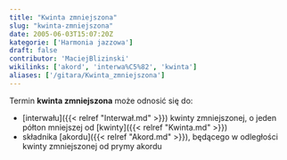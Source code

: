 ```yaml
---
title: "Kwinta zmniejszona"
slug: "kwinta-zmniejszona"
date: 2005-06-03T15:07:20Z
kategorie: ['Harmonia jazzowa']
draft: false
contributor: 'MaciejBlizinski'
wikilinks: ['akord', 'interwa%C5%82', 'kwinta']
aliases: ['/gitara/Kwinta_zmniejszona']
---
```

Termin **kwinta zmniejszona** może odnosić się do:

  - [interwału]({{< relref "Interwał.md" >}}) kwinty zmniejszonej, o jeden półton
    mniejszej od [kwinty]({{< relref "Kwinta.md" >}})
  - składnika [akordu]({{< relref "Akord.md" >}}), będącego w odległości kwinty
    zmniejszonej od prymy akordu

